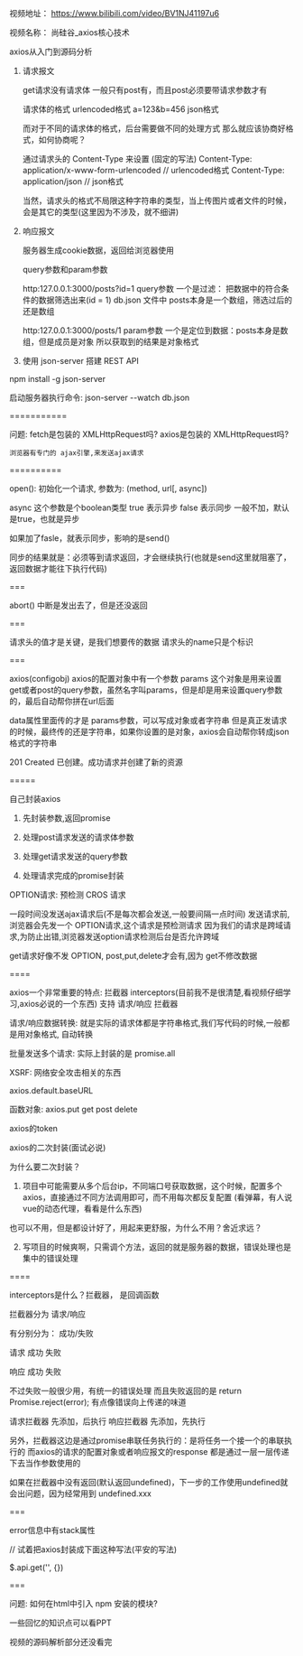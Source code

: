 视频地址：
https://www.bilibili.com/video/BV1NJ41197u6


视频名称：
尚硅谷_axios核心技术

axios从入门到源码分析




1.  请求报文

    get请求没有请求体
    一般只有post有，而且post必须要带请求参数才有

    请求体的格式
        urlencoded格式         a=123&b=456
        json格式

    而对于不同的请求体的格式，后台需要做不同的处理方式
    那么就应该协商好格式，如何协商呢？

    通过请求头的 Content-Type 来设置 (固定的写法)
    Content-Type:   application/x-www-form-urlencoded           // urlencoded格式
    Content-Type:   application/json                            // json格式


    当然，请求头的格式不局限这种字符串的类型，当上传图片或者文件的时候，会是其它的类型(这里因为不涉及，就不细讲)



2.  响应报文


    服务器生成cookie数据，返回给浏览器使用
    

    query参数和param参数

    http:127.0.0.1:3000/posts?id=1  query参数 
    一个是过滤： 把数据中的符合条件的数据筛选出来(id = 1)
    db.json 文件中 posts本身是一个数组，筛选过后的还是数组


    http:127.0.0.1:3000/posts/1   param参数
    一个是定位到数据：posts本身是数组，但是成员是对象
    所以获取到的结果是对象格式


3. 使用 json-server 搭建 REST API

npm install -g json-server

启动服务器执行命令: json-server --watch db.json

===========

问题:   fetch是包装的 XMLHttpRequest吗?
        axios是包装的 XMLHttpRequest吗?

    浏览器有专门的 ajax引擎,来发送ajax请求


==========

open(): 初始化一个请求, 参数为: (method, url[, async])

async 这个参数是个boolean类型
true 表示异步
false 表示同步
一般不加，默认是true，也就是异步

如果加了fasle，就表示同步，影响的是send()

同步的结果就是：必须等到请求返回，才会继续执行(也就是send这里就阻塞了，返回数据才能往下执行代码)


===

abort() 中断是发出去了，但是还没返回


===

请求头的值才是关键，是我们想要传的数据
请求头的name只是个标识


===

axios(configobj) 
axios的配置对象中有一个参数  params 这个对象是用来设置get或者post的query参数，虽然名字叫params，但是却是用来设置query参数的，最后自动帮你拼在url后面

data属性里面传的才是 params参数，可以写成对象或者字符串
但是真正发请求的时候，最终传的还是字符串，如果你设置的是对象，axios会自动帮你转成json格式的字符串


201	Created	已创建。成功请求并创建了新的资源


=====

自己封装axios

1. 先封装参数,返回promise

2. 处理post请求发送的请求体参数

3. 处理get请求发送的query参数

4. 处理请求完成的promise封装


OPTION请求: 预检测 CROS 请求

一段时间没发送ajax请求后(不是每次都会发送,一般要间隔一点时间)
发送请求前,浏览器会先发一个 OPTION请求,这个请求是预检测请求
因为我们的请求是跨域请求,为防止出错,浏览器发送option请求检测后台是否允许跨域

get请求好像不发 OPTION, post,put,delete才会有,因为 get不修改数据




====

axios一个非常重要的特点: 拦截器 interceptors(目前我不是很清楚,看视频仔细学习,axios必说的一个东西)
支持 请求/响应 拦截器


请求/响应数据转换: 就是实际的请求体都是字符串格式,我们写代码的时候,一般都是用对象格式, 自动转换


批量发送多个请求: 实际上封装的是 promise.all

XSRF: 网络安全攻击相关的东西


axios.default.baseURL



函数对象: axios.put get post delete

axios的token


axios的二次封装(面试必说)

为什么要二次封装？

1. 项目中可能需要从多个后台ip，不同端口号获取数据，这个时候，配置多个axios，直接通过不同方法调用即可，而不用每次都反复配置
(看弹幕，有人说vue的动态代理，看看是什么东西)

也可以不用，但是都设计好了，用起来更舒服，为什么不用？舍近求远？


2. 写项目的时候爽啊，只需调个方法，返回的就是服务器的数据，错误处理也是集中的错误处理


====

interceptors是什么？拦截器，  是回调函数

拦截器分为 请求/响应

有分别分为： 成功/失败

请求
    成功
    失败

响应
    成功
    失败

不过失败一般很少用，有统一的错误处理
而且失败返回的是  return Promise.reject(error);
有点像错误向上传递的味道


请求拦截器 先添加，后执行
响应拦截器 先添加，先执行


另外，拦截器这边是通过promise串联任务执行的：是将任务一个接一个的串联执行的
而axios的请求的配置对象或者响应报文的response 
都是通过一层一层传递下去当作参数使用的

如果在拦截器中没有返回(默认返回undefined)，下一步的工作使用undefined就会出问题，因为经常用到 undefined.xxx



===

error信息中有stack属性


// 试着把axios封装成下面这种写法(平安的写法)

$.api.get('', {})

===









问题: 如何在html中引入 npm 安装的模块?




一些回忆的知识点可以看PPT


视频的源码解析部分还没看完

